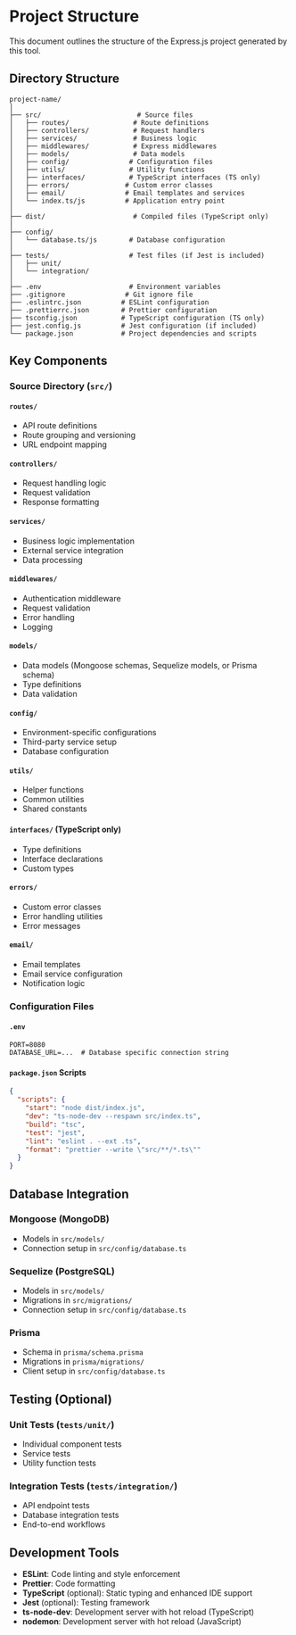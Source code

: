 # Project Structure

This document outlines the structure of the Express.js project generated by this tool.

## Directory Structure

```
project-name/
│
├── src/                        # Source files
│   ├── routes/                # Route definitions
│   ├── controllers/           # Request handlers
│   ├── services/              # Business logic
│   ├── middlewares/           # Express middlewares
│   ├── models/                # Data models
│   ├── config/               # Configuration files
│   ├── utils/                # Utility functions
│   ├── interfaces/           # TypeScript interfaces (TS only)
│   ├── errors/              # Custom error classes
│   ├── email/               # Email templates and services
│   └── index.ts/js          # Application entry point
│
├── dist/                      # Compiled files (TypeScript only)
│
├── config/
│   └── database.ts/js        # Database configuration
│
├── tests/                    # Test files (if Jest is included)
│   ├── unit/
│   └── integration/
│
├── .env                      # Environment variables
├── .gitignore               # Git ignore file
├── .eslintrc.json          # ESLint configuration
├── .prettierrc.json        # Prettier configuration
├── tsconfig.json           # TypeScript configuration (TS only)
├── jest.config.js          # Jest configuration (if included)
└── package.json            # Project dependencies and scripts
```

## Key Components

### Source Directory (`src/`)

#### `routes/`
- API route definitions
- Route grouping and versioning
- URL endpoint mapping

#### `controllers/`
- Request handling logic
- Request validation
- Response formatting

#### `services/`
- Business logic implementation
- External service integration
- Data processing

#### `middlewares/`
- Authentication middleware
- Request validation
- Error handling
- Logging

#### `models/`
- Data models (Mongoose schemas, Sequelize models, or Prisma schema)
- Type definitions
- Data validation

#### `config/`
- Environment-specific configurations
- Third-party service setup
- Database configuration

#### `utils/`
- Helper functions
- Common utilities
- Shared constants

#### `interfaces/` (TypeScript only)
- Type definitions
- Interface declarations
- Custom types

#### `errors/`
- Custom error classes
- Error handling utilities
- Error messages

#### `email/`
- Email templates
- Email service configuration
- Notification logic

### Configuration Files

#### `.env`
```
PORT=8080
DATABASE_URL=...  # Database specific connection string
```

#### `package.json` Scripts
```json
{
  "scripts": {
    "start": "node dist/index.js",
    "dev": "ts-node-dev --respawn src/index.ts",
    "build": "tsc",
    "test": "jest",
    "lint": "eslint . --ext .ts",
    "format": "prettier --write \"src/**/*.ts\""
  }
}
```

## Database Integration

### Mongoose (MongoDB)
- Models in `src/models/`
- Connection setup in `src/config/database.ts`

### Sequelize (PostgreSQL)
- Models in `src/models/`
- Migrations in `src/migrations/`
- Connection setup in `src/config/database.ts`

### Prisma
- Schema in `prisma/schema.prisma`
- Migrations in `prisma/migrations/`
- Client setup in `src/config/database.ts`

## Testing (Optional)

### Unit Tests (`tests/unit/`)
- Individual component tests
- Service tests
- Utility function tests

### Integration Tests (`tests/integration/`)
- API endpoint tests
- Database integration tests
- End-to-end workflows

## Development Tools

- **ESLint**: Code linting and style enforcement
- **Prettier**: Code formatting
- **TypeScript** (optional): Static typing and enhanced IDE support
- **Jest** (optional): Testing framework
- **ts-node-dev**: Development server with hot reload (TypeScript)
- **nodemon**: Development server with hot reload (JavaScript)